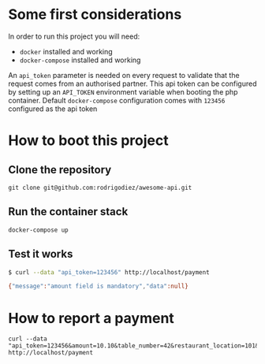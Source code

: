 # Some first considerations
In order to run this project you will need:

- `docker` installed and working
- `docker-compose` installed and working

An `api_token` parameter is needed on every request to validate that the request comes from an authorised partner. This api token can be configured by setting up an `API_TOKEN` environment variable when booting the php container. Default `docker-compose` configuration comes with `123456` configured as the api token

# How to boot this project

## Clone the repository
```git clone git@github.com:rodrigodiez/awesome-api.git```

## Run the container stack
```docker-compose up```

## Test it works
```bash
$ curl --data "api_token=123456" http://localhost/payment

{"message":"amount field is mandatory","data":null}
```

# How to report a payment
```
curl --data "api_token=123456&amount=10.10&table_number=42&restaurant_location=101&reference=foo&card_type=visa" http://localhost/payment
```
